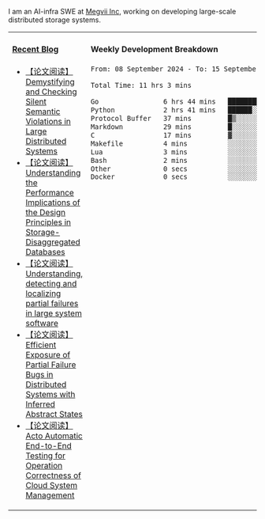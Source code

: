 I am an AI-infra SWE at [Megvii Inc](https://en.megvii.com/), working on developing large-scale distributed storage systems.

<table width="960px">
<tr>
<td valign="top" width="50%">

#### <a href="https://www.kongjun18.me" target="_blank">Recent Blog</a>

<!-- BLOG-POST-LIST:START -->
- [【论文阅读】Demystifying and Checking Silent Semantic Violations in Large Distributed Systems](https://kongjun18.github.io/posts/demystifying-and-checking-silent-semantic-violations-in-large-distributed-systems/)
- [【论文阅读】Understanding the Performance Implications of the Design Principles in Storage-Disaggregated Databases](https://kongjun18.github.io/posts/understanding-the-performance-implications-of-the-design-principles-in-storage-disaggregated-databases/)
- [【论文阅读】Understanding, detecting and localizing partial failures in large system software](https://kongjun18.github.io/posts/understanding-detecting-and-localizing-partial-failures-in-large-system-software/)
- [【论文阅读】Efficient Exposure of Partial Failure Bugs in Distributed Systems with Inferred Abstract States](https://kongjun18.github.io/posts/efficient-exposure-of-partial-failure-bugs-in-distributed-systems-with-inferred-abstract-states/)
- [【论文阅读】Acto Automatic End-to-End Testing for Operation Correctness of Cloud System Management](https://kongjun18.github.io/posts/acto-automatic-end-to-end-testing-for-operation-correctness-of-cloud-system-management/)
<!-- BLOG-POST-LIST:END -->

</td>
<td valign="top" width="50%">

#### Weekly Development Breakdown

<!--START_SECTION:waka-->

```txt
From: 08 September 2024 - To: 15 September 2024

Total Time: 11 hrs 3 mins

Go                6 hrs 44 mins   ███████████████▒░░░░░░░░░   60.99 %
Python            2 hrs 41 mins   ██████░░░░░░░░░░░░░░░░░░░   24.42 %
Protocol Buffer   37 mins         █▒░░░░░░░░░░░░░░░░░░░░░░░   05.62 %
Markdown          29 mins         █░░░░░░░░░░░░░░░░░░░░░░░░   04.43 %
C                 17 mins         ▓░░░░░░░░░░░░░░░░░░░░░░░░   02.69 %
Makefile          4 mins          ░░░░░░░░░░░░░░░░░░░░░░░░░   00.64 %
Lua               3 mins          ░░░░░░░░░░░░░░░░░░░░░░░░░   00.48 %
Bash              2 mins          ░░░░░░░░░░░░░░░░░░░░░░░░░   00.41 %
Other             0 secs          ░░░░░░░░░░░░░░░░░░░░░░░░░   00.12 %
Docker            0 secs          ░░░░░░░░░░░░░░░░░░░░░░░░░   00.11 %
```

<!--END_SECTION:waka-->
</td>
</tr>

</table>
